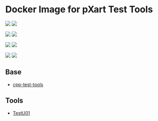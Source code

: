 # Docker Image for pXart Test Tools

[![](https://images.microbadger.com/badges/version/lyrahgames/pxart-test-tools.svg)](https://microbadger.com/images/lyrahgames/pxart-test-tools)
[![](https://images.microbadger.com/badges/commit/lyrahgames/pxart-test-tools.svg)](https://microbadger.com/images/lyrahgames/pxart-test-tools)

[![](https://img.shields.io/microbadger/image-size/lyrahgames/pxart-test-tools.svg?style=for-the-badge)](https://microbadger.com/images/lyrahgames/pxart-test-tools)
[![](https://img.shields.io/microbadger/layers/lyrahgames/pxart-test-tools.svg?style=for-the-badge)](https://microbadger.com/images/lyrahgames/pxart-test-tools)

[![](https://img.shields.io/docker/pulls/lyrahgames/pxart-test-tools.svg?style=for-the-badge)](https://hub.docker.com/r/lyrahgames/pxart-test-tools)
[![](https://img.shields.io/docker/stars/lyrahgames/pxart-test-tools.svg?style=for-the-badge)](https://hub.docker.com/r/lyrahgames/pxart-test-tools)

[![](https://img.shields.io/docker/automated/lyrahgames/pxart-test-tools.svg?style=for-the-badge)](https://github.com/lyrahgames/docker-pxart-test-tools.git)
[![](https://img.shields.io/github/last-commit/lyrahgames/docker-pxart-test-tools.svg?style=for-the-badge)](https://github.com/lyrahgames/docker-pxart-test-tools.git)

## Base
- [cpp-test-tools](https://github.com/lyrahgames/docker-cpp-test-tools)

## Tools
- [TestU01](http://simul.iro.umontreal.ca/testu01/tu01.html)